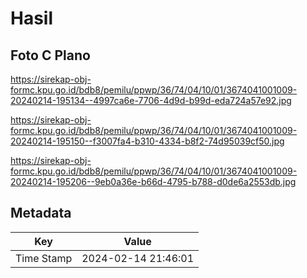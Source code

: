 # Hasil

## Foto C Plano

https://sirekap-obj-formc.kpu.go.id/bdb8/pemilu/ppwp/36/74/04/10/01/3674041001009-20240214-195134--4997ca6e-7706-4d9d-b99d-eda724a57e92.jpg

https://sirekap-obj-formc.kpu.go.id/bdb8/pemilu/ppwp/36/74/04/10/01/3674041001009-20240214-195150--f3007fa4-b310-4334-b8f2-74d95039cf50.jpg

https://sirekap-obj-formc.kpu.go.id/bdb8/pemilu/ppwp/36/74/04/10/01/3674041001009-20240214-195206--9eb0a36e-b66d-4795-b788-d0de6a2553db.jpg


## Metadata

| Key        | Value               |
| ---------- | ------------------- |
| Time Stamp | 2024-02-14 21:46:01 |



